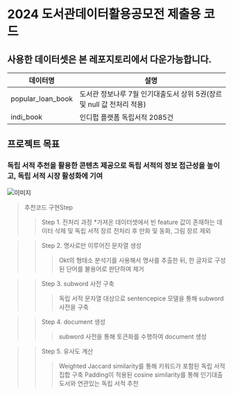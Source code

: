 # 2024 도서관데이터활용공모전 제출용 코드 
## 사용한 데이터셋은 본 레포지토리에서 다운가능합니다. 

|데이터명|설명| 
|-----|---|
|popular_loan_book|도서관 정보나루 7월 인기대출도서 상위 5권(장르 및 null 값 전처리 적용)|
|indi_book|인디펍 플랫폼 독립서적 2085건|

## 프로젝트 목표 
### 독립 서적 추천을 활용한 콘텐츠 제공으로 독립 서적의 정보 접근성을 높이고, 독립 서적 시장 활성화에 기여

![이미지](https://github.com/user-attachments/assets/1b68b08e-ae35-4863-9ec7-a793cab001aa) 


> 추천코드 구현Step
>> Step 1. 전처리 과정
>> *가져온 데이터셋에서 빈 feature 값이 존재하는 데이터 삭제 및 독립 서적 장르 전처리 후 만화 및 동화, 그림 장르 제외

>
>>Step 2. 명사로만 이루어진 문자열 생성
>>> Okt의 형태소 분석기를 사용해서 명사를 추출한 뒤, 한 글자로 구성된 단어를 불용어로 판단하여 제거

>>Step 3. subword 사전 구축
>>> 독립 서적 문자열 대상으로 sentencepice 모델을 통해 subword 사전을 구축

>>Step 4. document 생성
>>> subword 사전을 통해 토큰화를 수행하여 document 생성

>>Step 5. 유사도 계산
>>> Weighted Jaccard similarity를 통해 키워드가 포함된 독립 서적 집합 구축 
>>> Padding이 적용된 cosine similarity를 통해 인기대출도서와 연관있는 독립 서적 추천
